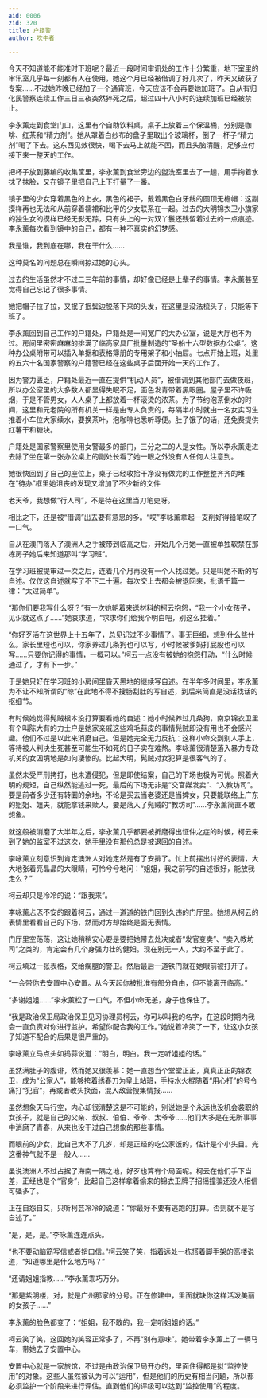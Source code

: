 ```yaml
---
aid: 0006
zid: 320
title: 户籍警
author: 吹牛者

---
```




  今天不知道能不能准时下班呢？最近一段时间审讯处的工作十分繁重，地下室里的审讯室几乎每一刻都有人在使用，她这个月已经被借调了好几次了，昨天又破获了专案……不过她昨晚已经加了一个通宵班，今天应该不会再要她加班了。自从有归化民警察连续工作三日三夜突然猝死之后，超过四十八小时的连续加班已经被禁止。

  李永薰走到食堂门口，这里有个自助饮料桌，桌子上放着三个保温桶，分别是咖啡、红茶和“精力剂”。她从罩着白纱布的盘子里取出个玻璃杯，倒了一杯子“精力剂”喝了下去。这东西见效很快，喝下去马上就能不困，而且头脑清醒，足够应付接下来一整天的工作。

  把杯子放到藤编的收集筐里，李永薰到食堂旁边的盥洗室里去了一趟，用手掬着水抹了抹脸，又在镜子里把自己上下打量了一番。

  镜子里的少女穿着黑色的上衣，黑色的裙子，戴着黑色白牙线的圆顶无檐帽：这副摸样再也无法和从前穿着襦裙和比甲的少女联系在一起。过去的大明锦衣卫小旗家的独生女的摸样已经无影无踪，只有头上的一对双丫鬟还残留着过去的一点痕迹。李永薰每次看到镜中的自己，都有一种不真实的幻梦感。

  我是谁，我到底在哪，我在干什么……

  这种莫名的问题总在瞬间掠过她的心头。

  过去的生活虽然才不过二三年前的事情，却好像已经是上辈子的事情。李永薰甚至觉得自己忘记了很多事情。

  她把帽子拉了拉，又抿了抿鬓边脱落下来的头发，在这里是没法梳头了，只能等下班了。

  李永薰回到自己工作的户籍处，户籍处是一间宽广的大办公室，说是大厅也不为过。房间里密密麻麻的排满了临高家具厂批量制造的“圣船十六型数据办公桌”。这种办公桌附带可以插入单据和表格簿册的专用架子和小抽屉。七点开始上班，处里的五六十名国家警察的户籍警已经在这些桌子后面开始一天的工作了。

  因为警力匮乏，户籍处最近一直在提供“机动人员”，被借调到其他部门去做夜班，所以办公室里的大多数人都显得失眠不足，面色发青带着黑眼圈。屋子里不许吸烟，于是不管男女，人人桌子上都放着一杯滚烫的浓茶。为了节约泡茶倒水的时间，这里和元老院的所有机关一样是由专人负责的，每隔半小时就由一名女实习生推着小车位大家续水，要换茶叶，泡咖啡也悉听尊便。肚子饿了的话，还免费提供红薯干和糖块。

  户籍处是国家警察里使用女警最多的部门，三分之二的人是女性。所以李永薰走进去除了坐在第一张办公桌上的副处长看了她一眼之外没有人任何人注意到。

  她很快回到了自己的座位上，桌子已经收拾干净没有做完的工作整整齐齐的堆在“待办”框里她沮丧的发现又增加了不少新的文件

  老天爷，我想做“行人司”，不是待在这里当刀笔吏呀。

  相比之下，还是被“借调”出去要有意思的多。“哎”李咏薰拿起一支削好得铅笔叹了一口气。

  自从在澳门落入了澳洲人之手被带到临高之后，开始几个月她一直被单独软禁在那栋房子她后来知道那叫“学习班”。

  在学习班被提审过一次之后，连着几个月再没有一个人找过她。只是叫她不断的写自述。仅仅这自述就写了不下二十遍。每次交上去都会被退回来，批语千篇一律：“太过简单”。

  “那你们要我写什么呀？”有一次她朝着来送材料的柯云抱怨，“我一个小女孩子，见识就这点了……”她哀求道，“求求你们给我个明白吧，别这么挂着。”

  “你好歹活在这世界上十五年了，总见识过不少事情了。事无巨细，想到什么些什么。家长里短也可以，你家养过几条狗也可以写，小时候被爹妈打屁股也可以写……只要你记得的事情，一概可以。”柯云一点没有被她的抱怨打动，“什么时候通过了，才有下一步。”

  于是她只好在学习班的小房间里昏天黑地的继续写自述。在半年多时间里，李永薰为不让不知所谓的“晾”在此地不得不搜肠刮肚的写自述，到后来简直是没话找话的抠细节。

  有时候她觉得髡贼根本没打算要看她的自述：她小时候养过几条狗，南京锦衣卫里有个叫陈大有的力士户是她家亲戚这些鸡毛蒜皮的事情髡贼即没有用也不会感兴趣。他们不过是以此来消磨自己。但是她完全无力反抗：这样小命交到别人手上，等待被人判决生死甚至可能生不如死的日子实在难熬。李咏薰很清楚落入暴力专政机关的女囚境地是如何凄惨的。比起大明，髡贼对女犯算是很客气的了。

  虽然未受严刑拷打，也未遭侵犯，但是即使结案，自己的下场也极为可忧。照着大明的规矩，自己纵然能逃过一死，最后的下场无非是“交官媒发卖”、“入教坊司”。要是前者多少还有转圜的余地，不论是买去当老婆还是当婢女，只要能联络上广东的姐姐、姐夫，就能拿钱来赎人，要是落入了髡贼的“教坊司”……李永薰简直不敢想象。

  就这般被消磨了大半年之后，李永薰几乎都要被折磨得出怔仲之症的时候，柯云来到了她的监室不过这次，她手里没有那份总是被退回的自述。

  李咏薰立刻意识到肯定澳洲人对她定然是有了安排了。忙上前摆出讨好的表情，大大地张着亮晶晶的大眼睛，可怜兮兮地问：“姐姐，我之前写的自述很好，能放我走么？”

  柯云却只是冷冷的说：“跟我来”。

  李咏薰忐忑不安的跟着柯云，通过一道道的铁门回到久违的门厅里。她想从柯云的表情里看看自己的下场，然而对方却始终是面无表情。

  门厅里空荡荡，这让她稍稍安心要是要把她带去处决或者“发官变卖”、“卖入教坊司”之类的，肯定会有几个身强力壮的健妇。现在别无一人，大约不至于此了。

  柯云填过一张表格，交给瘸腿的警卫。然后最后一道铁门就在她眼前被打开了。

  “一会带你去安置中心安置。从今天起你被批准有部分自由，但不能离开临高。”

  “多谢姐姐……”李永薰松了一口气，不但小命无恙，身子也保住了。

  “我是政治保卫局政治保卫见习协理员柯云，你可以叫我的名字，在这段时期内我会一直负责对你进行监护。希望你配合我的工作。”她说着冷笑了一下，让这小女孩子知道不配合的后果是很严重的。

  李咏薰立马点头如捣蒜说道：“明白，明白。我一定听姐姐的话。”

  虽然满肚子的腹诽，然而她又很羡慕：她一直想当个堂堂正正，真真正正的锦衣卫，成为“公家人”，能够挎着绣春刀为皇上站班，手持水火棍随着“用心打”的号令痛打“犯官”，再或者改头换面，混入敌营搜集情报……

  虽然想象天马行空，内心却很清楚这是不可能的，别说她是个永远也没机会袭职的女孩子，就是自己的父亲、叔叔、伯伯、爷爷、太爷爷……他们大多是在无所事事中消磨了青春，从来也没干过自己想象的那些事情。

  而眼前的少女，比自己大不了几岁，却是正经的吃公家饭的，估计是个小头目。光这番神气就不是一般人……

  虽说澳洲人不过占据了海南一隅之地，好歹也算有个局面呢。柯云在他们手下当差，正经也是个“官身”，比起自己这样拿着偷来的锦衣卫牌子招摇撞骗还没人相信可强多了。

  正在自怨自艾，只听柯芸冷冷的说道：“你最好不要有逃跑的打算。否则就不是写自述了。”

  “是，是，是。”李咏薰连连点头。

  “也不要动脑筋写信或者捎口信。”柯云笑了笑，指着远处一栋搭着脚手架的高楼说道，“知道哪里是什么地方吗？”

  “还请姐姐指教……”李永薰乖巧万分。

  “那是紫明楼，对，就是广州那家的分号。正在修建中，里面就缺你这样活泼美丽的女孩子……”

  李永薰的脸色都变了：“姐姐，我不敢的，我一定听姐姐的话。”

  柯云笑了笑，这回她的笑容正常多了，不再“别有意味”。她带着李永薰上了一辆马车，带她去了安置中心。

  安置中心就是一家旅馆，不过是由政治保卫局开办的，里面住得都是拟“监控使用”的对象。这些人虽然被认为可以“运用”，但是他们的历史有相当问题，所以都必须监护一个阶段来进行评估。直到他们的评级可以达到“监控使用”的程度。



